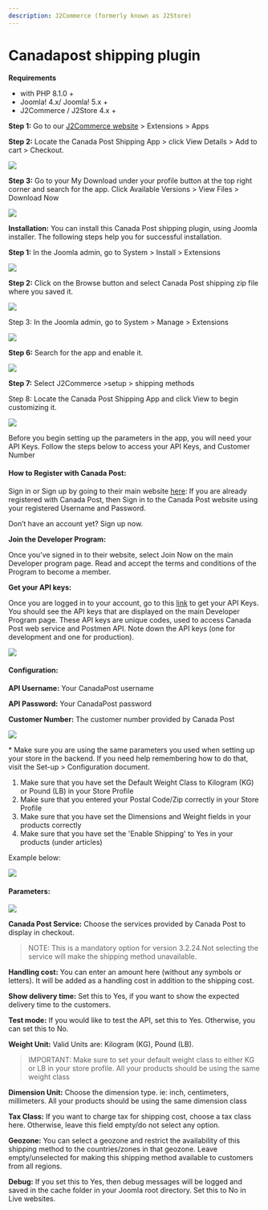 ```yaml
---
description: J2Commerce (formerly known as J2Store)
---
```


# Canadapost shipping plugin

**Requirements**

- with PHP 8.1.0 +
- Joomla! 4.x/ Joomla! 5.x +
- J2Commerce / J2Store 4.x +



**Step 1:** Go to our [J2Commerce website](https://www.j2commerce.com/) > Extensions > Apps

**Step 2:** Locate the Canada Post Shipping App > click View Details > Add to cart > Checkout.&#x20;

![](/img/purchase-1.webp)

**Step 3:** Go to your My Download under your profile button at the top right corner and search for the app. Click Available Versions > View Files > Download Now

![](/img/download.webp)

**Installation:** You can install this Canada Post shipping plugin, using Joomla installer. The following steps help you for successful installation.

**Step 1:** In the Joomla admin, go to System > Install > Extensions

![](/img/canada-post-installer-1.webp)

**Step 2:** Click on the Browse button and select Canada Post shipping zip file where you saved it.

![](/img/canada-post-download.jpg)

Step 3: In the Joomla admin, go to System > Manage > Extensions

![](/img/canada-post-installer-2.webp)

**Step 6:** Search for the app and enable it.

![](/img/canada-post-enable-1.png)

**Step 7:** Select J2Commerce >setup > shipping methods

Step 8: Locate the Canada Post Shipping App and click View to begin customizing it.

![](/img/canada-post-setup.webp)

Before you begin setting up the parameters in the app, you will need your API Keys. Follow the steps below to access your API Keys, and Customer Number

#### How to Register with Canada Post:&#x20;

Sign in or Sign up by going to their main website [here](https://www.canadapost-postescanada.ca/cpc/en/): If you are already registered with Canada Post, then Sign in to the Canada Post website using your registered Username and Password.

Don’t have an account yet? Sign up now.

**Join the Developer Program:**&#x20;

Once you’ve signed in to their website, select Join Now on the main Developer program page. Read and accept the terms and conditions of the Program to become a member.

**Get your API keys:**&#x20;

Once you are logged in to your account, go to this [link](https://www.canadapost-postescanada.ca/information/app/drc/registered?execution=e2s1) to get your API Keys. You should see the API keys that are displayed on the main Developer Program page. These API keys are unique codes, used to access Canada Post web service and Postmen API. Note down the API keys (one for development and one for production).

![](/img/api.jpg)

#### **Configuration:**&#x20;

**API Username:** Your CanadaPost username

**API Password:** Your CanadaPost password

**Customer Number:** The customer number provided by Canada Post

![](/img/canada-post-parameters1.webp)

\* Make sure you are using the same parameters you used when setting up your store in the backend.  If you need help remembering how to do that, visit the Set-up > Configuration document.

1. Make sure that you have set the Default Weight Class to Kilogram (KG) or Pound (LB) in your Store Profile
2. Make sure that you entered your Postal Code/Zip correctly in your Store Profile
3. Make sure that you have set the Dimensions and Weight fields in your products correctly
4. Make sure that you have set the 'Enable Shipping' to Yes in your products (under articles)

Example below:

![](/img/canada-post-article-setup.webp)

#### Parameters:

![](/img/canada-post-parameters2.webp)

**Canada Post Service:** Choose the services provided by Canada Post to display in checkout.

> NOTE: This is a mandatory option for version 3.2.24.Not selecting the service will make the shipping method unavailable.

**Handling cost:** You can enter an amount here (without any symbols or letters). It will be added as a handling cost in addition to the shipping cost.

**Show delivery time:** Set this to Yes, if you want to show the expected delivery time to the customers.

**Test mode:** If you would like to test the API, set this to Yes. Otherwise, you can set this to No.

**Weight Unit:** Valid Units are: Kilogram (KG), Pound (LB).

> IMPORTANT: Make sure to set your default weight class to either KG or LB in your store profile. All your products should be using the same weight class

**Dimension Unit:** Choose the dimension type. ie: inch, centimeters, millimeters. All your products should be using the same dimension class

**Tax Class:** If you want to charge tax for shipping cost, choose a tax class here. Otherwise, leave this field empty/do not select any option.

**Geozone:** You can select a geozone and restrict the availability of this shipping method to the countries/zones in that geozone. Leave empty/unselected for making this shipping method available to customers from all regions.

**Debug:** If you set this to Yes, then debug messages will be logged and saved in the cache folder in your Joomla root directory. Set this to No in Live websites.
